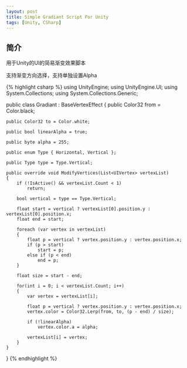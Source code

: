 ```yaml
---
layout: post
title: Simple Gradiant Script For Unity
tags: [Unity, CSharp]
---
```


## 简介

用于Unity的UI的简易渐变效果脚本

支持渐变方向选择，支持单独设置Alpha

{% highlight csharp %}
using UnityEngine;
using UnityEngine.UI;
using System.Collections;
using System.Collections.Generic;

public class Gradiant : BaseVertexEffect
{
    public Color32 from = Color.black;

    public Color32 to = Color.white;

    public bool linearAlpha = true;

    public byte alpha = 255;

    public enum Type { Horizontal, Vertical };

    public Type type = Type.Vertical;

    public override void ModifyVertices(List<UIVertex> vertexList)
    {
        if (!IsActive() && vertexList.Count < 1)
            return;

        bool vertical = type == Type.Vertical;

        float start = vertical ? vertexList[0].position.y : vertexList[0].position.x;
        float end = start;

        foreach (var vertex in vertexList)
        {
            float p = vertical ? vertex.position.y : vertex.position.x;
            if (p > start)
                start = p;
            else if (p < end)
                end = p;
        }

        float size = start - end;

        for(int i = 0; i < vertexList.Count; i++)
        {
            var vertex = vertexList[i];

            float p = vertical ? vertex.position.y : vertex.position.x;
            vertex.color = Color32.Lerp(from, to, (p - end) / size);

            if (!linearAlpha)
                vertex.color.a = alpha;

            vertexList[i] = vertex;
        }
    }
}
{% endhighlight %}
